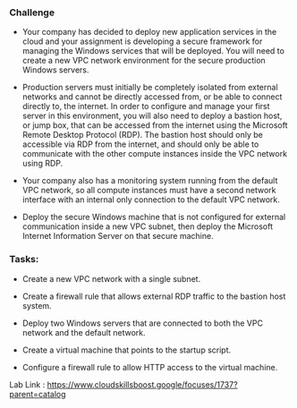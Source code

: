 
### Challenge

- Your company has decided to deploy new application services in the cloud and your assignment is developing a secure framework for managing the Windows services that will be deployed. You will need to create a new VPC network environment for the secure production Windows servers.

- Production servers must initially be completely isolated from external networks and cannot be directly accessed from, or be able to connect directly to, the internet. In order to configure and manage your first server in this environment, you will also need to deploy a bastion host, or jump box, that can be accessed from the internet using the Microsoft Remote Desktop Protocol (RDP). The bastion host should only be accessible via RDP from the internet, and should only be able to communicate with the other compute instances inside the VPC network using RDP.

- Your company also has a monitoring system running from the default VPC network, so all compute instances must have a second network interface with an internal only connection to the default VPC network.

- Deploy the secure Windows machine that is not configured for external communication inside a new VPC subnet, then deploy the Microsoft Internet Information Server on that secure machine.


### Tasks:

- Create a new VPC network with a single subnet.

- Create a firewall rule that allows external RDP traffic to the bastion host system.

- Deploy two Windows servers that are connected to both the VPC network and the default network.

- Create a virtual machine that points to the startup script.

- Configure a firewall rule to allow HTTP access to the virtual machine.


Lab Link : https://www.cloudskillsboost.google/focuses/1737?parent=catalog